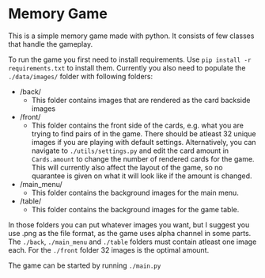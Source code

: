 # Memory Game 

This is a simple memory game made with python. It consists of few classes that handle the gameplay.

To run the game you first need to install requirements. Use ```pip install -r requirements.txt``` to install them.
Currently you also need to populate the ```./data/images/``` folder with following folders:

- /back/
    - This folder contains images that are rendered as the card backside images
- /front/
    - This folder contains the front side of the cards, e.g. what you are trying to find pairs of in the game. There should be atleast 32 unique images if you are playing with default settings. Alternatively, you can navigate to ```./utils/settings.py``` and edit the card amount in ```Cards.amount``` to change the number of rendered cards for the game. This will currently also affect the layout of the game, so no quarantee is given on what it will look like if the amount is changed.
- /main_menu/
    - This folder contains the background images for the main menu.
- /table/
    - This folder contains the background images for the game table.

In those folders you can put whatever images you want, but I suggest you use .png as the file format, as the game uses alpha channel in some parts. The ```./back```, ```./main_menu``` and ```./table``` folders must contain atleast one image each. For the ```./front``` folder 32 images is the optimal amount. 

The game can be started by running ```./main.py```
